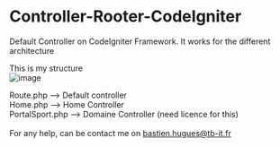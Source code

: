 # Controller-Rooter-CodeIgniter
Default Controller on CodeIgniter Framework. It works for the different architecture

This is my structure<br />
![image](https://user-images.githubusercontent.com/62283118/154134656-fd1f663a-5e3e-4132-a2c6-732075cfdbf1.png)<br />

Route.php --> Default controller<br />
Home.php --> Home Controller<br />
PortalSport.php --> Domaine Controller (need licence for this)<br />
<br />
For any help, can be contact me on bastien.hugues@tb-it.fr
